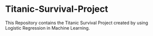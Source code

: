 # Titanic-Survival-Project
This Repository contains the Titanic Survival Project created by using Logistic Regression in Machine Learning.
